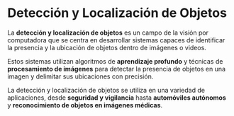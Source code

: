 # Detección y Localización de Objetos

La **detección y localización de objetos** es un campo de la visión por computadora que se centra en desarrollar sistemas capaces de identificar la presencia y la ubicación de objetos dentro de imágenes o videos. 

Estos sistemas utilizan algoritmos de **aprendizaje profundo** y técnicas de **procesamiento de imágenes** para detectar la presencia de objetos en una imagen y delimitar sus ubicaciones con precisión. 

La detección y localización de objetos se utiliza en una variedad de aplicaciones, desde **seguridad y vigilancia** hasta **automóviles autónomos** y **reconocimiento de objetos en imágenes médicas**.
